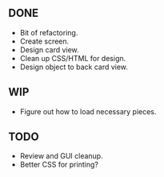 DONE
----
* Bit of refactoring.
* Create screen.
* Design card view.
* Clean up CSS/HTML for design.
* Design object to back card view.

WIP
---
* Figure out how to load necessary pieces.

TODO
----
* Review and GUI cleanup.
* Better CSS for printing?